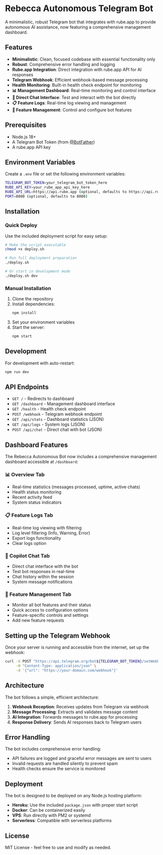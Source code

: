 # Rebecca Autonomous Telegram Bot

A minimalistic, robust Telegram bot that integrates with rube.app to provide autonomous AI assistance, now featuring a comprehensive management dashboard.

## Features

- **Minimalistic**: Clean, focused codebase with essential functionality only
- **Robust**: Comprehensive error handling and logging
- **Rube.app Integration**: Direct integration with rube.app API for AI responses
- **Telegram Webhook**: Efficient webhook-based message processing
- **Health Monitoring**: Built-in health check endpoint for monitoring
- **📊 Management Dashboard**: Real-time monitoring and control interface
- **💬 Direct Chat Interface**: Test and interact with the bot directly
- **📋 Feature Logs**: Real-time log viewing and management
- **🔧 Feature Management**: Control and configure bot features

## Prerequisites

- Node.js 18+ 
- A Telegram Bot Token (from [@BotFather](https://t.me/botfather))
- A rube.app API key

## Environment Variables

Create a `.env` file or set the following environment variables:

```bash
TELEGRAM_BOT_TOKEN=your_telegram_bot_token_here
RUBE_API_KEY=your_rube_app_api_key_here
RUBE_API_URL=https://api.rube.app (optional, defaults to https://api.rube.app)
PORT=8080 (optional, defaults to 8080)
```

## Installation

### Quick Deploy
Use the included deployment script for easy setup:

```bash
# Make the script executable
chmod +x deploy.sh

# Run full deployment preparation
./deploy.sh

# Or start in development mode
./deploy.sh dev
```

### Manual Installation

1. Clone the repository
2. Install dependencies:
   ```bash
   npm install
   ```
3. Set your environment variables
4. Start the server:
   ```bash
   npm start
   ```

## Development

For development with auto-restart:

```bash
npm run dev
```

## API Endpoints

- `GET /` - Redirects to dashboard
- `GET /dashboard` - Management dashboard interface
- `GET /health` - Health check endpoint
- `POST /webhook` - Telegram webhook endpoint
- `GET /api/stats` - Dashboard statistics (JSON)
- `GET /api/logs` - System logs (JSON)
- `POST /api/chat` - Direct chat with bot (JSON)

## Dashboard Features

The Rebecca Autonomous Bot now includes a comprehensive management dashboard accessible at `/dashboard`:

### 📊 Overview Tab
- Real-time statistics (messages processed, uptime, active chats)
- Health status monitoring
- Recent activity feed
- System status indicators

### 📋 Feature Logs Tab
- Real-time log viewing with filtering
- Log level filtering (Info, Warning, Error)
- Export logs functionality
- Clear logs option

### 💬 Copilot Chat Tab
- Direct chat interface with the bot
- Test bot responses in real-time
- Chat history within the session
- System message notifications

### 🔧 Feature Management Tab
- Monitor all bot features and their status
- Quick access to configuration options
- Feature-specific controls and settings
- Add new feature requests

## Setting up the Telegram Webhook

Once your server is running and accessible from the internet, set up the webhook:

```bash
curl -X POST "https://api.telegram.org/bot${TELEGRAM_BOT_TOKEN}/setWebhook" \
     -H "Content-Type: application/json" \
     -d '{"url": "https://your-domain.com/webhook"}'
```

## Architecture

The bot follows a simple, efficient architecture:

1. **Webhook Reception**: Receives updates from Telegram via webhook
2. **Message Processing**: Extracts and validates message content
3. **AI Integration**: Forwards messages to rube.app for processing
4. **Response Delivery**: Sends AI responses back to Telegram users

## Error Handling

The bot includes comprehensive error handling:

- API failures are logged and graceful error messages are sent to users
- Invalid requests are handled silently to prevent spam
- Health checks ensure the service is monitored

## Deployment

The bot is designed to be deployed on any Node.js hosting platform:

- **Heroku**: Use the included `package.json` with proper start script
- **Docker**: Can be containerized easily
- **VPS**: Run directly with PM2 or systemd
- **Serverless**: Compatible with serverless platforms

## License

MIT License - feel free to use and modify as needed.